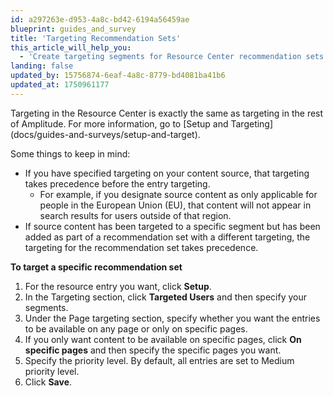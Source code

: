 ```yaml
---
id: a297263e-d953-4a8c-bd42-6194a56459ae
blueprint: guides_and_survey
title: 'Targeting Recommendation Sets'
this_article_will_help_you:
  - 'Create targeting segments for Resource Center recommendation sets'
landing: false
updated_by: 15756874-6eaf-4a8c-8779-bd4081ba41b6
updated_at: 1750961177
---
```

Targeting in the Resource Center is exactly the same as targeting in the rest of Amplitude. For more information, go to [Setup and Targeting] (docs/guides-and-surveys/setup-and-target).

Some things to keep in mind: 
- If you have specified targeting on your content source, that targeting takes precedence before the entry targeting. 
    - For example, if you designate source content as only applicable for people in the European Union (EU), that content will not appear in search results for users outside of that region. 
- If source content has been targeted to a specific segment but has been added as part of a recommendation set with a different targeting, the targeting for the recommendation set takes precedence.

**To target a specific recommendation set**
1. For the resource entry you want, click **Setup**.
2. In the Targeting section, click **Targeted Users** and then specify your segments.
3. Under the Page targeting section, specify whether you want the entries to be available on any page or only on specific pages.
4. If you only want content to be available on specific pages, click **On specific pages** and then specify the specific pages you want.
5. Specify the priority level. By default, all entries are set to Medium priority level.
6. Click **Save**.